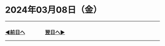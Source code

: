 # 2024年03月08日（金）

---

### [◀️前日へ](https://github.com/yuasys/chatty-journal/blob/main/2024/03/2024-03-07.md)&emsp;&emsp;&emsp;&emsp;[翌日へ▶️](https://github.com/yuasys/chatty-journal/blob/main/2024/03/2024-03-09.md)

---

